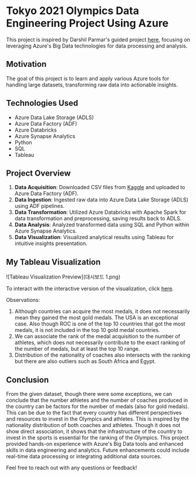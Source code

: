# Tokyo 2021 Olympics Data Engineering Project Using Azure

This project is inspired by Darshil Parmar's guided project [here](https://youtu.be/IaA9YNlg5hM?si=orryZ-qB6LVnRQ9D), focusing on leveraging Azure's Big Data technologies for data processing and analysis.

## Motivation

The goal of this project is to learn and apply various Azure tools for handling large datasets, transforming raw data into actionable insights.

## Technologies Used

- Azure Data Lake Storage (ADLS)
- Azure Data Factory (ADF)
- Azure Databricks
- Azure Synapse Analytics
- Python
- SQL
- Tableau

## Project Overview

1. **Data Acquisition**: Downloaded CSV files from [Kaggle](https://www.kaggle.com/datasets/arjunprasadsarkhel/2021-olympics-in-tokyo/code) and uploaded to Azure Data Factory (ADF).
2. **Data Ingestion**: Ingested raw data into Azure Data Lake Storage (ADLS) using ADF pipelines.   
3. **Data Transformation**: Utilized Azure Databricks with Apache Spark for data transformation and preprocessing, saving results back to ADLS.
4. **Data Analysis**: Analyzed transformed data using SQL and Python within Azure Synapse Analytics.   
5. **Data Visualization**: Visualized analytical results using Tableau for intuitive insights presentation.

## My Tableau Visualization

![Tableau Visualization Preview](대시보드 1.png)

To interact with the interactive version of the visualization, click [here](https://public.tableau.com/views/olympic_guided_project/1?:language=ko-KR&:sid=&:redirect=auth&:display_count=n&:origin=viz_share_link).



Observations:
1. Although countries can acquire the most medals, it does not necessarily mean they gained the most gold medals. The USA is an exceptional case. Also though ROC is one of the top 10 countries that got the most medals, it is not included in the top 10 gold medal countries.
2. We can associate the rank of the medal acquisition to the number of athletes, which does not necessarily contribute to the exact ranking of the number of medals, but at least the top 10 range.
3. Distribution of the nationality of coaches also intersects with the ranking but there are also outliers such as South Africa and Egypt.

## Conclusion

From the given dataset, though there were some exceptions, we can conclude that the number athletes and the number of coaches produced in the country can be factors for the number of medals (also for gold medals). This can be due to the fact that every country has different perspectives and resources to invest in the Olympics and athletes. This is inspired by the nationality distribution of both coaches and athletes. Though it does not show direct association, it shows that the infrastructure of the country to invest in the sports is essential for the ranking of the Olympics. This project provided hands-on experience with Azure's Big Data tools and enhanced skills in data engineering and analytics. Future enhancements could include real-time data processing or integrating additional data sources.

Feel free to reach out with any questions or feedback!
